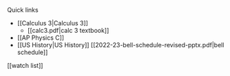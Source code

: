 Quick links
- [[Calculus 3|Calculus 3]]
	- [[calc3.pdf|calc 3 textbook]]
- [[AP Physics C]]
- [[US History|US History]]
[[2022-23-bell-schedule-revised-pptx.pdf|bell schedule]]

[[watch list]]

